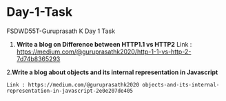 # Day-1-Task
FSDWD55T-Guruprasath K
Day 1 Task 
 1. **Write a blog on Difference between HTTP1.1 vs HTTP2**
    Link : https://medium.com/@guruprasathk2020/http-1-1-vs-http-2-7d74b8365293

 2.**Write a blog about objects and its internal representation in Javascript**

    Link : https://medium.com/@guruprasathk2020 objects-and-its-internal-representation-in-javascript-2e0e207de405
